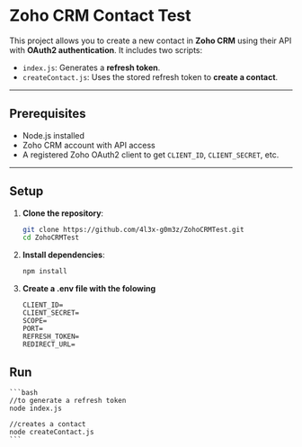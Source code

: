 # Zoho CRM Contact Test

This project allows you to create a new contact in **Zoho CRM** using their API with **OAuth2 authentication**. It includes two scripts:

- `index.js`: Generates a **refresh token**.
- `createContact.js`: Uses the stored refresh token to **create a contact**.

---

## Prerequisites

- Node.js installed
- Zoho CRM account with API access
- A registered Zoho OAuth2 client to get `CLIENT_ID`, `CLIENT_SECRET`, etc.

---

##  Setup

1. **Clone the repository**:

   ```bash
   git clone https://github.com/4l3x-g0m3z/ZohoCRMTest.git
   cd ZohoCRMTest
   ```
2. **Install dependencies**:
    ```bash
    npm install
    ```

3. **Create a .env file with the folowing**
    ```env
    CLIENT_ID=
    CLIENT_SECRET=
    SCOPE=
    PORT=
    REFRESH_TOKEN=
    REDIRECT_URL=
    ```

##  Run 
    ```bash
    //to generate a refresh token
    node index.js 

    //creates a contact 
    node createContact.js
    ```

